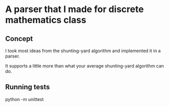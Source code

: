 # A parser that I made for discrete mathematics class

## Concept

I took most ideas from the shunting-yard algorithm and implemented it in a parser.

It supports a little more than what your average shunting-yard algorithm can do.

## Running tests

python -m unittest